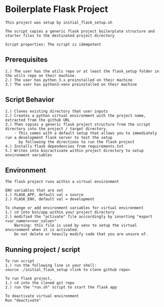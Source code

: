 # Boilerplate Flask Project
    This project was setup by initial_flask_setup.sh

    The script copies a generic flask project boilerplate structure and starter files to the destinated project directory

    Script properties: The script is idempotent

## Prerequisites
    1.) The user has the utils repo or at least the flask_setup folder in the utils repo on their machine.
    2.) The user has python 3.x preinstalled on their machine
    3.) The user has python3-venv preinstalled on their machine

## Script Behavior
    1.) Clones existing directory that user inputs
    2.) Creates a python virtual environment with the project name, extracted from the github URL
    3.) Then copies a generic flask project structure from the script directory into the project / target directory.
        - This comes with a default setup that allows you to immediately run a development flask server to test the setup
          by following the directions to run the flask project
    4.) Installs flask dependencies from requirements.txt
    5.) Writes into bin/activate within project directory to setup environment variables

## Environment
    The flask project runs within a virtual environment
    
    ENV variables that are set
    1.) FLASK_APP, default val = source
    2.) FLASK_ENV, default val = development

    To change or add environment variables for virtual environment
    1.) cd into bin/app within your project directory
    2.) modified the "activate" file acccordingly by inserting "export <var_name>=<var_value>"
        Warning: this file is used by venv to setup the virtual environment when it is activated.
		Do not delete or heavily modify code that you are unsure of.

## Running project / script
    To run script
    1.) run the following line in your shell: 
	source ./initial_flask_setup <link to clone github repo>

    To run flask project,
    1.) cd into the cloned git repo
    2.) run the "run.sh" script to start the flask app

    To deactivate virtual environment
    Run "deactivate"
